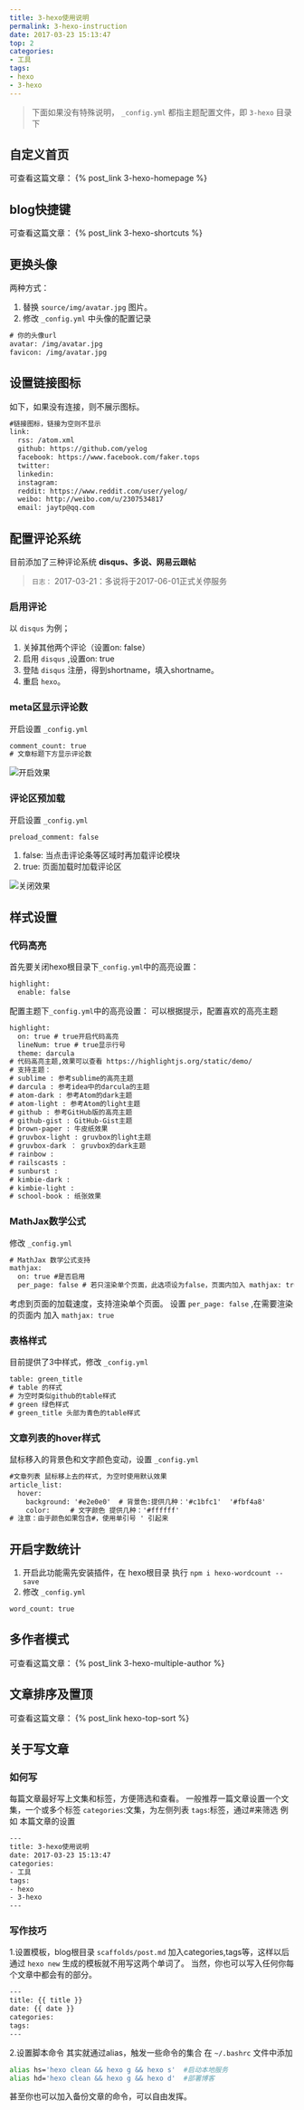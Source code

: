 ```yaml
---
title: 3-hexo使用说明
permalink: 3-hexo-instruction
date: 2017-03-23 15:13:47
top: 2
categories:
- 工具
tags:
- hexo
- 3-hexo
---
```

>下面如果没有特殊说明， `_config.yml` 都指主题配置文件，即 `3-hexo` 目录下

## 自定义首页
可查看这篇文章： {% post_link 3-hexo-homepage  %}

## blog快捷键
可查看这篇文章： {% post_link 3-hexo-shortcuts %}

## 更换头像
两种方式：
1. 替换 `source/img/avatar.jpg` 图片。
2. 修改 `_config.yml` 中头像的配置记录

```xml
# 你的头像url
avatar: /img/avatar.jpg
favicon: /img/avatar.jpg
```

## 设置链接图标
如下，如果没有连接，则不展示图标。
```xml
#链接图标，链接为空则不显示
link:
  rss: /atom.xml
  github: https://github.com/yelog
  facebook: https://www.facebook.com/faker.tops
  twitter:
  linkedin:
  instagram:
  reddit: https://www.reddit.com/user/yelog/
  weibo: http://weibo.com/u/2307534817
  email: jaytp@qq.com
```

## 配置评论系统
目前添加了三种评论系统 **disqus、多说、网易云跟帖**
>`日志：` 2017-03-21：多说将于2017-06-01正式关停服务

### 启用评论
以 `disqus` 为例；
1. 关掉其他两个评论（设置on: false）
2. 启用 `disqus` ,设置on: true
3. 登陆 `disqus` 注册，得到shortname，填入shortname。
4. 重启 `hexo`。

### meta区显示评论数
开启设置 `_config.yml`
```xml
comment_count: true
# 文章标题下方显示评论数
```
![开启效果](http://oncj6b2vl.bkt.clouddn.com/FlDHXpVnJ-ECFCehRBoKkQMlqj_R.png)

### 评论区预加载
开启设置 `_config.yml`
```xml
preload_comment: false
```
1. false: 当点击评论条等区域时再加载评论模块
2. true: 页面加载时加载评论区

![关闭效果](http://oncj6b2vl.bkt.clouddn.com/FrYn2xsPMLBizQZ_p_mCa-hJYTG_.png)

## 样式设置
### 代码高亮
首先要关闭hexo根目录下`_config.yml`中的高亮设置：
```xml
highlight:
  enable: false
```
配置主题下`_config.yml`中的高亮设置：
可以根据提示，配置喜欢的高亮主题
```xml
highlight:
  on: true # true开启代码高亮
  lineNum: true # true显示行号
  theme: darcula
# 代码高亮主题,效果可以查看 https://highlightjs.org/static/demo/
# 支持主题：
# sublime : 参考sublime的高亮主题
# darcula : 参考idea中的darcula的主题
# atom-dark : 参考Atom的dark主题
# atom-light : 参考Atom的light主题
# github : 参考GitHub版的高亮主题
# github-gist : GitHub-Gist主题
# brown-paper : 牛皮纸效果
# gruvbox-light : gruvbox的light主题
# gruvbox-dark ： gruvbox的dark主题
# rainbow :
# railscasts :
# sunburst :
# kimbie-dark :
# kimbie-light :
# school-book : 纸张效果
```
### MathJax数学公式
修改 `_config.yml`
```xml
# MathJax 数学公式支持
mathjax:
  on: true #是否启用
  per_page: false # 若只渲染单个页面，此选项设为false，页面内加入 mathjax: true
```
考虑到页面的加载速度，支持渲染单个页面。
设置 `per_page: false` ,在需要渲染的页面内 加入 `mathjax: true`

### 表格样式
目前提供了3中样式，修改 `_config.yml`
```xml
table: green_title
# table 的样式
# 为空时类似github的table样式
# green 绿色样式
# green_title 头部为青色的table样式
```
### 文章列表的hover样式
鼠标移入的背景色和文字颜色变动，设置 `_config.yml`
```xml
#文章列表 鼠标移上去的样式, 为空时使用默认效果
article_list:
  hover:
    background: '#e2e0e0'  # 背景色:提供几种：'#c1bfc1'  '#fbf4a8'
    color:     # 文字颜色 提供几种：'#ffffff'
# 注意：由于颜色如果包含#，使用单引号 ' 引起来
```
## 开启字数统计
1. 开启此功能需先安装插件，在 hexo根目录 执行 `npm i hexo-wordcount --save`
2. 修改 `_config.yml`

```xml
word_count: true
```
## 多作者模式
可查看这篇文章： {% post_link 3-hexo-multiple-author %}

## 文章排序及置顶
可查看这篇文章： {% post_link hexo-top-sort  %}

## 关于写文章
### 如何写
每篇文章最好写上文集和标签，方便筛选和查看。
一般推荐一篇文章设置一个文集，一个或多个标签
`categories`:文集，为左侧列表
`tags`:标签，通过#来筛选
例如 本篇文章的设置
```xml
---
title: 3-hexo使用说明
date: 2017-03-23 15:13:47
categories:
- 工具
tags:
- hexo
- 3-hexo
---
```
### 写作技巧
1.设置模板，blog根目录 `scaffolds/post.md`
加入categories,tags等，这样以后通过 `hexo new` 生成的模板就不用写这两个单词了。
当然，你也可以写入任何你每个文章中都会有的部分。
```xml
---
title: {{ title }}
date: {{ date }}
categories:
tags:
---
```
2.设置脚本命令
其实就通过alias，触发一些命令的集合
在 `~/.bashrc` 文件中添加
```bash
alias hs='hexo clean && hexo g && hexo s'  #启动本地服务
alias hd='hexo clean && hexo g && hexo d'  #部署博客
```
甚至你也可以加入备份文章的命令，可以自由发挥。
